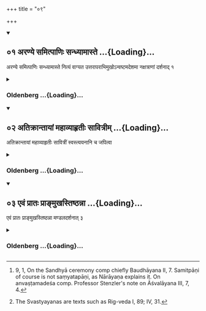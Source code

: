+++
title = "०९"

+++
<div class="js_include" includetitle="true" newlevelforh1="2" unfilled url="/vedAH_Rk/shAnkhAyanam/sUtram/gRhyam/vishvAsa-prastutiH/2/09/01_araNye_samitpANiH_sandhyAmAste.md">
<details open><summary><h2>०१ अरण्ये समित्पाणिः सन्ध्यामास्ते ...{Loading}...</h2></summary>

अरण्ये समित्पाणिः सन्ध्यामास्ते नित्यं वाग्यत उत्तरापराभिमुखोऽन्वष्टमदेशमा नक्षत्राणां दर्शनाद् १
</details>
</div>
<div class="js_include collapsed" newlevelforh1="3" title="Oldenberg" unfilled url="/vedAH_Rk/shAnkhAyanam/sUtram/gRhyam/oldenberg/2/09/01_araNye_samitpANiH_sandhyAmAste.md">
<details><summary><h3>Oldenberg ...{Loading}...</h3></summary>

1 [^1] . In the forest, with a piece of wood in his hand, seated, he performs the Sandhyā (or twilight devotion) constantly, observing silence, turning his face north-west, to the region between the chief (west) point and the intermediate (north-western) point (of the horizon), until the stars appear,

[^1]:  9, 1, On the Sandhyā ceremony comp chiefly Baudhāyana II, 7. Samitpāṇi of course is not saṃyatapāṇi, as Nārāyaṇa explains it. On anvaṣṭamadeśa comp. Professor Stenzler's note on Āśvalāyana III, 7, 4.

</details>
</div>
<div class="js_include" includetitle="true" newlevelforh1="2" unfilled url="/vedAH_Rk/shAnkhAyanam/sUtram/gRhyam/vishvAsa-prastutiH/2/09/02_atikrAntAyAM_mahAvyAhRtIH_sAvitrIm.md">
<details open><summary><h2>०२ अतिक्रान्तायां महाव्याहृतीः सावित्रीम् ...{Loading}...</h2></summary>

अतिक्रान्तायां महाव्याहृतीः सावित्रीं स्वस्त्ययनानि च जपित्वा 

</details>
</div>
<div class="js_include collapsed" newlevelforh1="3" title="Oldenberg" unfilled url="/vedAH_Rk/shAnkhAyanam/sUtram/gRhyam/oldenberg/2/09/02_atikrAntAyAM_mahAvyAhRtIH_sAvitrIm.md">
<details><summary><h3>Oldenberg ...{Loading}...</h3></summary>

2 [^2] . Murmuring, when (the twilight) has passed, the Mahāvyāhṛtis, the Sāvitrī, and the auspicious hymns.

[^2]:  The Svastyayanas are texts such as Rig-veda I, 89; IV, 31.

</details>
</div>
<div class="js_include" includetitle="true" newlevelforh1="2" unfilled url="/vedAH_Rk/shAnkhAyanam/sUtram/gRhyam/vishvAsa-prastutiH/2/09/03_evaM_prAtaH_prA~NmukhastiShThannA.md">
<details open><summary><h2>०३ एवं प्रातः प्राङ्मुखस्तिष्ठन्ना ...{Loading}...</h2></summary>

एवं प्रातः प्राङ्मुखस्तिष्ठन्ना मण्डलदर्शनात् ३
</details>
</div>
<div class="js_include collapsed" newlevelforh1="3" title="Oldenberg" unfilled url="/vedAH_Rk/shAnkhAyanam/sUtram/gRhyam/oldenberg/2/09/03_evaM_prAtaH_prA~NmukhastiShThannA.md">
<details><summary><h3>Oldenberg ...{Loading}...</h3></summary>

3. In the same way in the morning, turning his face to the east, standing, until the disk of the sun appears.

</details>
</div>